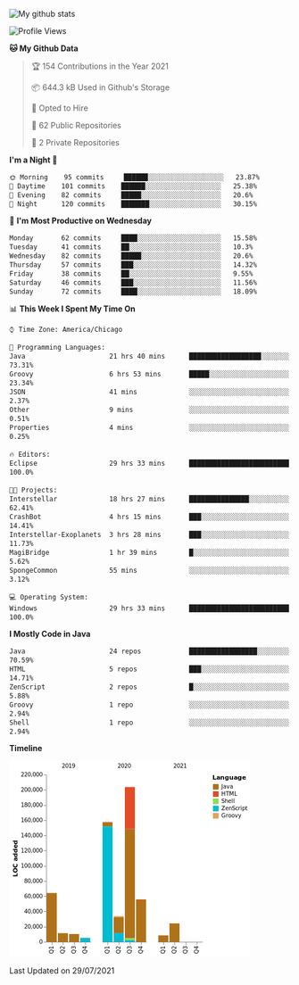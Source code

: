 ![My github stats](https://github-readme-stats.vercel.app/api?username=romvoid95&theme=gruvbox&include_all_commits=true&show_icons=true")

<!--START_SECTION:waka-->
![Profile Views](http://img.shields.io/badge/Profile%20Views-0-blue)

**🐱 My Github Data** 

> 🏆 154 Contributions in the Year 2021
 > 
> 📦 644.3 kB Used in Github's Storage 
 > 
> 💼 Opted to Hire
 > 
> 📜 62 Public Repositories 
 > 
> 🔑 2 Private Repositories  
 > 
**I'm a Night 🦉** 

```text
🌞 Morning    95 commits     ██████░░░░░░░░░░░░░░░░░░░   23.87% 
🌆 Daytime    101 commits    ██████░░░░░░░░░░░░░░░░░░░   25.38% 
🌃 Evening    82 commits     █████░░░░░░░░░░░░░░░░░░░░   20.6% 
🌙 Night      120 commits    ███████░░░░░░░░░░░░░░░░░░   30.15%

```
📅 **I'm Most Productive on Wednesday** 

```text
Monday       62 commits     ████░░░░░░░░░░░░░░░░░░░░░   15.58% 
Tuesday      41 commits     ██░░░░░░░░░░░░░░░░░░░░░░░   10.3% 
Wednesday    82 commits     █████░░░░░░░░░░░░░░░░░░░░   20.6% 
Thursday     57 commits     ███░░░░░░░░░░░░░░░░░░░░░░   14.32% 
Friday       38 commits     ██░░░░░░░░░░░░░░░░░░░░░░░   9.55% 
Saturday     46 commits     ███░░░░░░░░░░░░░░░░░░░░░░   11.56% 
Sunday       72 commits     ████░░░░░░░░░░░░░░░░░░░░░   18.09%

```


📊 **This Week I Spent My Time On** 

```text
⌚︎ Time Zone: America/Chicago

💬 Programming Languages: 
Java                     21 hrs 40 mins      ██████████████████░░░░░░░   73.31% 
Groovy                   6 hrs 53 mins       █████░░░░░░░░░░░░░░░░░░░░   23.34% 
JSON                     41 mins             ░░░░░░░░░░░░░░░░░░░░░░░░░   2.37% 
Other                    9 mins              ░░░░░░░░░░░░░░░░░░░░░░░░░   0.51% 
Properties               4 mins              ░░░░░░░░░░░░░░░░░░░░░░░░░   0.25%

🔥 Editors: 
Eclipse                  29 hrs 33 mins      █████████████████████████   100.0%

🐱‍💻 Projects: 
Interstellar             18 hrs 27 mins      ███████████████░░░░░░░░░░   62.41% 
CrashBot                 4 hrs 15 mins       ███░░░░░░░░░░░░░░░░░░░░░░   14.41% 
Interstellar-Exoplanets  3 hrs 28 mins       ███░░░░░░░░░░░░░░░░░░░░░░   11.73% 
MagiBridge               1 hr 39 mins        █░░░░░░░░░░░░░░░░░░░░░░░░   5.62% 
SpongeCommon             55 mins             ░░░░░░░░░░░░░░░░░░░░░░░░░   3.12%

💻 Operating System: 
Windows                  29 hrs 33 mins      █████████████████████████   100.0%

```

**I Mostly Code in Java** 

```text
Java                     24 repos            █████████████████░░░░░░░░   70.59% 
HTML                     5 repos             ███░░░░░░░░░░░░░░░░░░░░░░   14.71% 
ZenScript                2 repos             █░░░░░░░░░░░░░░░░░░░░░░░░   5.88% 
Groovy                   1 repo              ░░░░░░░░░░░░░░░░░░░░░░░░░   2.94% 
Shell                    1 repo              ░░░░░░░░░░░░░░░░░░░░░░░░░   2.94%

```


**Timeline**

![Chart not found](https://raw.githubusercontent.com/ROMVoid95/ROMVoid95/master/charts/bar_graph.png) 


 Last Updated on 29/07/2021
<!--END_SECTION:waka-->
